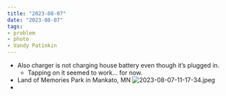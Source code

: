 ```yaml
---
title: "2023-08-07"
date: "2023-08-07"
tags:
- problem
- photo
- Vandy Patinkin
---
```

- Also charger is not charging house battery even though it’s plugged in.
	- Tapping on it seemed to work... for now.
- Land of Memories Park in Mankato, MN
![2023-08-07-11-17-34.jpeg](/assets/2023-08-07-11-17-34.jpeg)
-